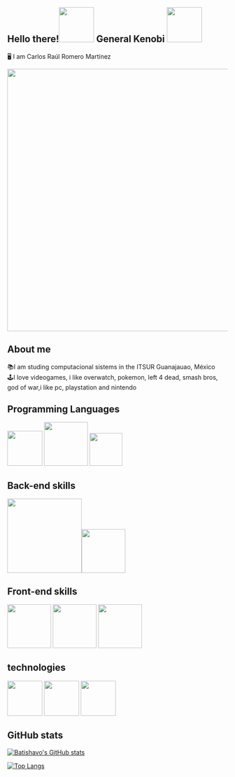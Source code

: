 ## Hello there!<img src="https://cdn4.iconfinder.com/data/icons/famous-characters-add-on-vol-1-flat/48/Famous_Character_-_Add_On_1-46-512.png" width="80px"/> General Kenobi <img src="https://static.thenounproject.com/png/901432-200.png" width="80px"/>
🖥 I am Carlos Raúl Romero Martínez

<img src="https://images-wixmp-ed30a86b8c4ca887773594c2.wixmp.com/f/979a954e-6c07-4517-89d2-c8a033615cde/deg7zs2-15c3d0e6-b9fc-45f3-bf58-d2a7382ac593.png/v1/fill/w_1053,h_759,strp/logo_final1mb_by_c4rlosvz_deg7zs2-pre.png?token=eyJ0eXAiOiJKV1QiLCJhbGciOiJIUzI1NiJ9.eyJzdWIiOiJ1cm46YXBwOjdlMGQxODg5ODIyNjQzNzNhNWYwZDQxNWVhMGQyNmUwIiwiaXNzIjoidXJuOmFwcDo3ZTBkMTg4OTgyMjY0MzczYTVmMGQ0MTVlYTBkMjZlMCIsIm9iaiI6W1t7ImhlaWdodCI6Ijw9OTIyIiwicGF0aCI6IlwvZlwvOTc5YTk1NGUtNmMwNy00NTE3LTg5ZDItYzhhMDMzNjE1Y2RlXC9kZWc3enMyLTE1YzNkMGU2LWI5ZmMtNDVmMy1iZjU4LWQyYTczODJhYzU5My5wbmciLCJ3aWR0aCI6Ijw9MTI4MCJ9XV0sImF1ZCI6WyJ1cm46c2VydmljZTppbWFnZS5vcGVyYXRpb25zIl19.xQ_iw2dOlZUosG4ZA3eiQpV9XuLZ1XvoMe3zUBqj9Mk" width="600px"/>



## About me

📚I am studing computacional sistems in the ITSUR Guanajauao, México<br>
🕹I love videogames, i like overwatch, pokemon, left 4 dead, smash bros, god of war,i like pc, playstation and nintendo<br>
## Programming Languages
<img src="https://i.pinimg.com/originals/5d/08/78/5d087850e740fc8f6fd767d121c28a58.png" width="80px"/> <img src="https://freevectorlogo.net/wp-content/uploads/2013/03/java-eps-vector-logo-400x400.png" width="100px"/> <img src="https://upload.wikimedia.org/wikipedia/commons/thumb/1/18/ISO_C%2B%2B_Logo.svg/1200px-ISO_C%2B%2B_Logo.svg.png" width="75px"/>

## Back-end skills

<img src="https://download.logo.wine/logo/MySQL/MySQL-Logo.wine.png" width="170px"/><img src="https://brandslogos.com/wp-content/uploads/thumbs/microsoft-sql-server-logo-vector.svg" width="100px"/>

## Front-end skills

<img src="https://cdn.pixabay.com/photo/2017/08/05/11/16/logo-2582748_1280.png" width="100px"/> <img src="https://cdn.pixabay.com/photo/2017/08/05/11/16/logo-2582747_1280.png" width="100px"/> <img src="https://upload.wikimedia.org/wikipedia/commons/thumb/b/b2/Bootstrap_logo.svg/1024px-Bootstrap_logo.svg.png" width="100px"/>

## technologies

<img src="https://upload.wikimedia.org/wikipedia/commons/thumb/a/a3/.NET_Logo.svg/456px-.NET_Logo.svg.png" width="80px"/>   <img src="https://logodownload.org/wp-content/uploads/2019/03/arduino-logo.png" width="80px"/>   <img src="https://upload.wikimedia.org/wikipedia/commons/thumb/a/af/Adobe_Photoshop_CC_icon.svg/1200px-Adobe_Photoshop_CC_icon.svg.png" width="80px"/>


## GitHub stats

[![Batishavo's GitHub stats](https://github-readme-stats.vercel.app/api?username=Batishavo&show_icons=true&theme=vue-dark)](https://github-readme-stats.vercel.app/api?username=Batishavo&show_icons=true&theme=vue-dark)


[![Top Langs](https://github-readme-stats.vercel.app/api/top-langs/?username=Batishavo&layout=compact&show_icons=true&theme=vue-dark)](https://github-readme-stats.vercel.app/api/top-langs/?username=Batishavo&layout=compact&show_icons=true&theme=vue-dark)


<!--*Batishavo/Batishavo* is a ✨ special ✨ repository because its `README.md` (this file) appears on your GitHub profile.
